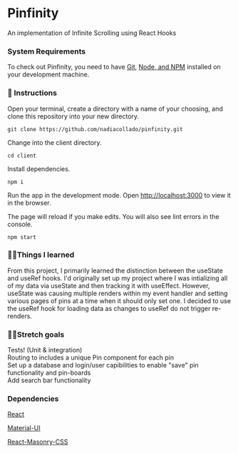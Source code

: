 # Pinfinity
An implementation of Infinite Scrolling using React Hooks

### System Requirements

To check out Pinfinity, you need to have [Git](https://git-scm.com/), [Node, and NPM](https://nodejs.org/en/) installed on your development machine. 

### 🏁 Instructions

Open your terminal, create a directory with a name of your choosing, and clone this repository into your new directory.

```git clone https://github.com/nadiacollado/pinfinity.git```

Change into the client directory.

```cd client```

Install dependencies.

```npm i ```

Run the app in the development mode. Open [http://localhost:3000](http://localhost:3000) to view it in the browser.

The page will reload if you make edits. You will also see lint errors in the console.

```npm start```

### 🙋🏻‍Things I learned

From this project, I primarily learned the distinction between the useState and useRef hooks. I'd originally set up my project where I was intializing all of my data via useState and then tracking it with useEffect. However, useState was causing multiple renders within my event handler and setting various pages of pins at a time when it should only set one. I decided to use the useRef hook for loading data as changes to useRef do not trigger re-renders.


### 🧘🏻‍Stretch goals
Tests! (Unit & integration)\
Routing to includes a unique Pin component for each pin\
Set up a database and login/user capibilities to enable "save" pin functionality and pin-boards\
Add search bar functionality 

### Dependencies

[React](https://reactjs.org/)

[Material-UI](https://material-ui.com/)

[React-Masonry-CSS](https://www.npmjs.com/package/react-masonry-css)
